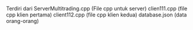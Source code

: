 Terdiri dari
ServerMultitrading.cpp (File cpp untuk server)
clien111.cpp (file cpp klien pertama)
client112.cpp (file cpp klien kedua)
database.json (data orang-orang)
